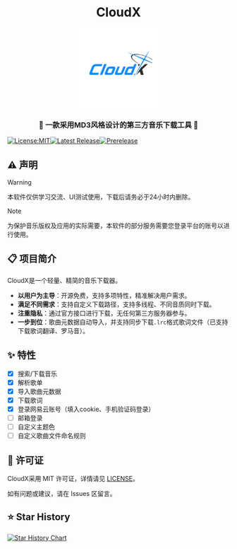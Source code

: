 <div style="text-align: center;">
    <h1> CloudX </h1>
</div>

<div align="center">

<p>
  <img src="app/src/main/ic_launcher-playstore.png" width="180" alt="CloudX logo" />
</p>

<h3>🎵 一款采用MD3风格设计的第三方音乐下载工具 🎵</h3>

</div>

[![License:MIT](https://img.shields.io/badge/License-MIT-blue.svg)](https://github.com/Guang233/CloudX/blob/master/LICENSE)[![Latest Release](https://img.shields.io/github/v/release/Guang233/CloudX?label=稳定版)](https://github.com/Guang233/CloudX/releases/latest)[![Prerelease](https://img.shields.io/github/v/release/Guang233/CloudX?include_prereleases&label=测试版)](https://github.com/Guang233/CloudX/releases)

## ⚠️ 声明
> [!WARNING]
> 本软件仅供学习交流、UI测试使用，下载后请务必于24小时内删除。

> [!NOTE]
> 为保护音乐版权及应用的实际需要，本软件的部分服务需要您登录平台的账号以进行使用。

## 📋 项目简介
CloudX是一个轻量、精简的音乐下载器。
- **以用户为主导**：开源免费，支持多项特性，精准解决用户需求。
- **满足不同需求**：支持自定义下载路径，支持多线程、不同音质同时下载。
- **注重隐私**：通过官方接口进行下载，无任何第三方服务器参与。
- **一步到位**：歌曲元数据自动导入，并支持同步下载`.lrc`格式歌词文件（已支持下载歌词翻译、罗马音）。

## ✨ 特性
- [x] 搜索/下载音乐
- [x] 解析歌单
- [x] 导入歌曲元数据
- [x] 下载歌词
- [x] 登录网易云账号（填入cookie、手机验证码登录）
- [ ] 邮箱登录
- [ ] 自定义主题色
- [ ] 自定义歌曲文件命名规则

## 📄 许可证

CloudX采用 MIT 许可证，详情请见 [LICENSE](./LICENSE)。

如有问题或建议，请在 Issues 区留言。

## ⭐ Star History

[![Star History Chart](https://api.star-history.com/svg?repos=Guang233/CloudX&type=Date)](https://www.star-history.com/#Guang233/CloudX&Date)
